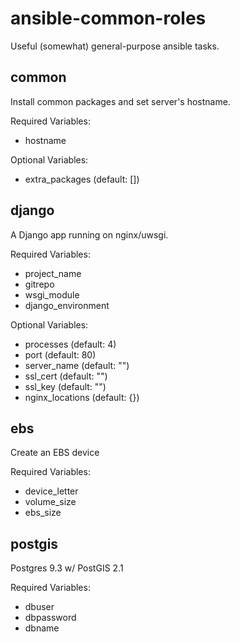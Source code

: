 # ansible-common-roles

Useful (somewhat) general-purpose ansible tasks.

## common

Install common packages and set server's hostname.

Required Variables:

* hostname

Optional Variables:

* extra_packages (default: [])

## django

A Django app running on nginx/uwsgi.

Required Variables:

* project_name
* gitrepo
* wsgi_module
* django_environment

Optional Variables:

* processes (default: 4)
* port (default: 80)
* server_name (default: "")
* ssl_cert (default: "")
* ssl_key (default: "")
* nginx_locations (default: {})

## ebs

Create an EBS device

Required Variables:

* device_letter
* volume_size
* ebs_size

## postgis

Postgres 9.3 w/ PostGIS 2.1

Required Variables:

* dbuser
* dbpassword
* dbname

